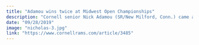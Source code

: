 ```yaml
---
title: "Adamou wins twice at Midwest Open Championships"
description: "Cornell senior Nick Adamou (SR/New Milford, Conn.) came away with two victories this weekend in his first appearance at the Midwest Open Men's Tennis Championships hosted by Gustavus Adolphus College."
date: "09/28/2019"
image: "nicholas-3.jpg"
link: "https://www.cornellrams.com/article/3485"
---
```


